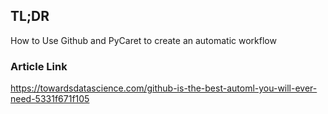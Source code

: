 ## TL;DR
How to Use Github and PyCaret to create an automatic workflow
### Article Link
https://towardsdatascience.com/github-is-the-best-automl-you-will-ever-need-5331f671f105

